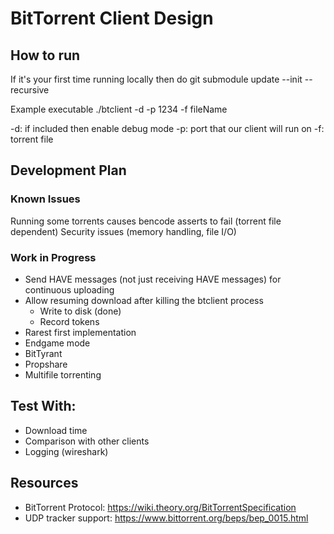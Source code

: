 # BitTorrent Client Design

## How to run
If it's your first time running locally then do 
git submodule update --init --recursive

Example executable
./btclient -d -p 1234 -f fileName
 
-d: if included then enable debug mode
-p: port that our client will run on
-f: torrent file

## Development Plan

### Known Issues

Running some torrents causes bencode asserts to fail (torrent file dependent)
Security issues (memory handling, file I/O)

### Work in Progress
 - Send HAVE messages (not just receiving HAVE messages) for continuous uploading
 - Allow resuming download after killing the btclient process
   - Write to disk (done)
   - Record tokens
 - Rarest first implementation
 - Endgame mode
 - BitTyrant
 - Propshare
 - Multifile torrenting

## Test With:
  - Download time
  - Comparison with other clients
  - Logging (wireshark)

## Resources
- BitTorrent Protocol: https://wiki.theory.org/BitTorrentSpecification 
- UDP tracker support: https://www.bittorrent.org/beps/bep_0015.html  


